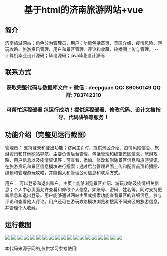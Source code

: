 <p><h1 align="center">基于html的济南旅游网站+vue</h1></p>

## 简介
济南旅游网站：角色分为管理员、用户；功能包括首页、景区介绍、疫情风险、游玩攻略、旅游资讯管理、用户和景区管理、评论和收藏、轮播图上传与管理。    --计算机毕业设计源码；毕设源码；java毕业设计源码


## 联系方式
<p><h3 align="center">获取完整代码与数据库文件 + 微信：deepguan QQ: 86050149 QQ群: 783742310</h3></p>
<p><h3 align="center">可帮忙远程部署 包运行成功！提供远程部署、修改代码、设计文档指导、代码讲解等服务！</h3></p>

## 功能介绍（完整见运行截图）
管理员： 支持登录和登出功能；访问主页时，提供景区介绍、疫情风险信息、旅游资讯和其他网站导航。主要负责后台管理，包括管理和编辑景区信息、旅游攻略、用户信息以及疫情资讯等；可查看、添加、修改和删除景区信息和旅游资讯，在旅游资讯和景区信息模块进行搜索；通过后台管理界面上传和配置首页轮播图、编辑和管理游玩攻略，并能输入和管理公司信息和联系方式。

用户： 可以登录和退出账户，主页上能够浏览景区介绍、游玩攻略及疫情相关信息；个人中心页面允许查看和修改个人信息，如账号、密码、姓名等，同时支持更新信息和退出登录。用户能够通过网站主页或搜索功能查看景区的详细信息，参与评论和查看他人评论。用户还可在游玩攻略模块浏览和搜索不同景区的旅游信息，并管理个人收藏。


## 运行截图
![](https://bs-1329754181.cos.ap-shanghai.myqcloud.com/ssm/JinanTourismWebsiteBasedOnHtml5/img/001.jpg)
![](https://bs-1329754181.cos.ap-shanghai.myqcloud.com/ssm/JinanTourismWebsiteBasedOnHtml5/img/002.jpg)
![](https://bs-1329754181.cos.ap-shanghai.myqcloud.com/ssm/JinanTourismWebsiteBasedOnHtml5/img/003.jpg)
![](https://bs-1329754181.cos.ap-shanghai.myqcloud.com/ssm/JinanTourismWebsiteBasedOnHtml5/img/004.jpg)
![](https://bs-1329754181.cos.ap-shanghai.myqcloud.com/ssm/JinanTourismWebsiteBasedOnHtml5/img/005.jpg)
![](https://bs-1329754181.cos.ap-shanghai.myqcloud.com/ssm/JinanTourismWebsiteBasedOnHtml5/img/006.jpg)
![](https://bs-1329754181.cos.ap-shanghai.myqcloud.com/ssm/JinanTourismWebsiteBasedOnHtml5/img/007.jpg)
![](https://bs-1329754181.cos.ap-shanghai.myqcloud.com/ssm/JinanTourismWebsiteBasedOnHtml5/img/008.jpg)
![](https://bs-1329754181.cos.ap-shanghai.myqcloud.com/ssm/JinanTourismWebsiteBasedOnHtml5/img/009.jpg)
![](https://bs-1329754181.cos.ap-shanghai.myqcloud.com/ssm/JinanTourismWebsiteBasedOnHtml5/img/010.jpg)
![](https://bs-1329754181.cos.ap-shanghai.myqcloud.com/ssm/JinanTourismWebsiteBasedOnHtml5/img/011.jpg)
![](https://bs-1329754181.cos.ap-shanghai.myqcloud.com/ssm/JinanTourismWebsiteBasedOnHtml5/img/012.jpg)
![](https://bs-1329754181.cos.ap-shanghai.myqcloud.com/ssm/JinanTourismWebsiteBasedOnHtml5/img/013.jpg)
![](https://bs-1329754181.cos.ap-shanghai.myqcloud.com/ssm/JinanTourismWebsiteBasedOnHtml5/img/014.jpg)
![](https://bs-1329754181.cos.ap-shanghai.myqcloud.com/ssm/JinanTourismWebsiteBasedOnHtml5/img/015.jpg)
![](https://bs-1329754181.cos.ap-shanghai.myqcloud.com/ssm/JinanTourismWebsiteBasedOnHtml5/img/016.jpg)
![](https://bs-1329754181.cos.ap-shanghai.myqcloud.com/ssm/JinanTourismWebsiteBasedOnHtml5/img/017.jpg)
![](https://bs-1329754181.cos.ap-shanghai.myqcloud.com/ssm/JinanTourismWebsiteBasedOnHtml5/img/018.jpg)
![](https://bs-1329754181.cos.ap-shanghai.myqcloud.com/ssm/JinanTourismWebsiteBasedOnHtml5/img/019.jpg)

<p>本代码来源于网络,仅供学习参考使用!</p>
